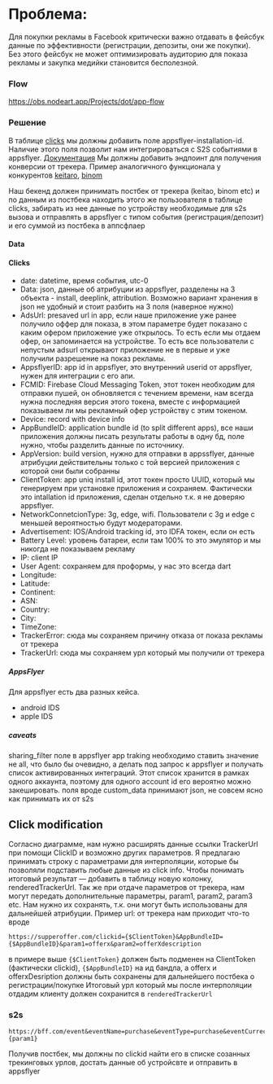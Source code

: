# Проблема:
Для покупки рекламы в Facebook критически важно отдавать в фейсбук данные по эффективности (регистрации, депозиты, они же покупки). Без этого фейсбук не может оптимизировать аудиторию для показа рекламы и закупка медийки становится бесполезной.
### Flow
https://obs.nodeart.app/Projects/dot/app-flow
### Решение
В таблице [clicks](https://mb.nodeart.app/question#eyJkYXRhc2V0X3F1ZXJ5Ijp7ImRhdGFiYXNlIjo1OSwicXVlcnkiOnsic291cmNlLXRhYmxlIjo0OTMzLCJvcmRlci1ieSI6W1siZGVzYyIsWyJmaWVsZCIsODM5MjYsbnVsbF1dXX0sInR5cGUiOiJxdWVyeSJ9LCJkaXNwbGF5IjoidGFibGUiLCJ2aXN1YWxpemF0aW9uX3NldHRpbmdzIjp7fX0=) мы должны добавить поле appsflyer-installation-id. Наличие этого поля позволит нам интегрироваться с S2S событиями в appsflyer.
[Документация](https://dev.appsflyer.com/hc/reference/post_s2s_inappevent)
Мы должны добавить эндпоинт для получения конверсии от трекера.
Пример аналогичного функционала у конкурентов [keitaro](https://telegra.ph/Integraciya-s-TD-APPS-Keitaro-08-23), [binom](https://telegra.ph/Integraciya-s-TD-APPS-Binom-08-23)

Наш бекенд должен принимать постбек от трекера (keitao, binom etc) и по данным из постбека находить этого же пользователя в таблице clicks, забирать из нее данные по устройству необходимые для s2s вызова и отправлять в appsflyer с типом события (регистрация/депозит) и его суммой из постбека в аппсфлаер


#### Data
#### Clicks
- date: datetime, время события, utc-0
- Data: json, данные об атрибуции из appsflyer, разделены на 3 объекта - install, deeplink, attribution. Возможно вариант хранения в json не удобный и стоит разбить на 3 поля (наверное нужно)
- AdsUrl: presaved url in app, если наше приложение уже ранее получило оффер для показа, в этом параметре будет показано с каким офером приложение уже открылось. То есть если мы отдаем офер, он запоминается на устройстве. То есть все пользователи с непустым adsurl открывают приложение не в первые и уже получили разрешение на показ рекламы.
- AppsflyerID: app id in appsflyer, это внутренний userid от appsflyer, нужен для интеграции с его апи.
- FCMID: Firebase Cloud Messaging Token, этот токен необходим для отправки пушей, он обновляется с течением времени, нам всегда нужна последняя версия этого токена, вместе с информацией показываем ли мы рекламный офер устройству с этим токеном.
- Device: record with device info
- AppBundleID: application bundle id (to split different apps), все наши приложения должны писать результаты работы в одну бд, поле нужно, чтобы разделить данные по источнику.
- AppVersion: build version, нужно для отправки в appssflyer, данные атрибуции действительны только с той версией приложения с которой они были собранны
- ClientToken: app uniq install id, этот токен просто UUID, который мы генерируем при установке приложения и сохраняем. Фактически это intallation id приложения, сделан отдельно т.к. я не доверяю appsflyer.
- NetworkConnetcionType: 3g, edge, wifi. Пользователи с 3g и edge с меньшей вероятностью будут модераторами.
- Advertisement: IOS/Android tracking id, это IDFA токен, если он есть
- Battery Level: уровень батареи, если там 100% то это эмулятор и мы никогда не показываем рекламу
- IP: client IP
- User Agent: сохраняем для проформы, у нас это всегда dart
- Longitude:
- Latitude:
- Continent:
- ASN:
- Country:
- City:
- TimeZone:
- TrackerError: сюда мы сохраняем причину отказа от показа рекламы от трекера
- TrackerUrl: сюда мы сохраняем урл который мы получили от трекера

##### AppsFlyer
Для appsflyer есть два разных кейса.
- android IDS
- apple IDS
##### caveats
sharing_filter поле в appsflyer app traking необходимо ставить значение не all,  что было бы очевидно, а делать под запрос к appsflyer и получать список активированных интеграций. Этот список хранится в рамках одного аккаунта, поэтому для одного account id его вероятно можно закешировать.
поля вроде custom_data принимают json, не совсем ясно как принимать их от s2s


## Click modification
Согласно диаграмме, нам нужно расширять данные ссылки TrackerUrl при помощи ClickID и возможно других параметров. Я предлагаю принимать строку с параметрами для интерполяции, которые бы позволяли подставить любые данные из click info. Чтобы понимать итоговый результат — добавить в таблицу новую колонку, renderedTrackerUrl.
Так же при отдаче параметров от трекера, нам могут передать дополнительные параметры, param1, param2, param3 etc. Нам нужно их сохранять, т.к. они могут быть использованы для дальнейшей атрибуции.
Пример url:
от трекера нам приходит что-то вроде
```
https://supperoffer.com/clickid={$ClientToken}&AppBundleID={$AppBundleID}&param1=offerx&param2=offerXdescription
```
в примере выше `{$ClientToken}` должен быть подменен на ClientToken (фактически clickid), `{$AppBundleID}` на ид бандла, а offerx и offerxDesription должны быть сохранены для дальнейшего постбека о регистрации/покупке
Итоговый урл который мы после интерполяции отдадим клиенту должен сохранится в `renderedTrackerUrl`
### s2s 
```
https://bff.com/event&eventName=purchase&eventType=purchase&eventCurrecny=USD&eventAmmount=4&clickid=984394892349398439&param1={param1}
```
Получив постбек, мы должны по clickid найти его в списке созанных трекинговых урлов, достать данные об устройсвте и отправить в appsflyer